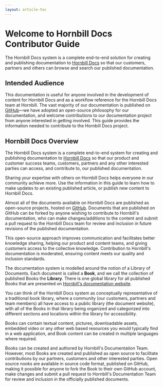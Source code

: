 ```yaml
---
layout: article-toc
---
```

# Welcome to Hornbill Docs Contributor Guide
The Hornbill Docs system is a complete end-to-end solution for creating and publishing documentation to [Hornbill Docs](https://docs.hornbill.com/) so that our customers, partners and others can browse and search our published documentation. 

## Intended Audience 

This documentation is useful for anyone involved in the development of content for Hornbill Docs and as a workflow reference for the Hornbill Docs team at Hornbill. The vast majority of our documentation is published on [GitHub](https://github.com/Hornbill-Docs)—we have adopted an open-source philosophy for our documentation, and welcome contributions to our documentation project from anyone interested in getting involved. This guide provides the information needed to contribute to the Hornbill Docs project.

## Hornbill Docs Overview

The Hornbill Docs system is a complete end-to-end system for creating and publishing documentation to [Hornbill Docs](https://docs.hornbill.com/) so that our product and customer success teams, customers, partners and any other interested parties can access, and contribute to, our published documentation. 

Sharing your expertise with others on Hornbill Docs helps everyone in our community achieve more. Use the information in this guide to learn how to make updates to an existing published article, or publish new content to Hornbill Docs.

Almost all of the documents available on Hornbill Docs are published as open-source projects, hosted on [GitHub](https://github.com/Hornbill-Docs). Documents that are published on GitHub can be forked by anyone wishing to contribute to Hornbill's documentation, who can make changes/additions to the content and submit a pull request to the Hornbill Docs team for review and inclusion in future revisions of the published documentation.

This open-source approach improves communication and facilitates better knowledge sharing, helping our product and  content teams, and giving customers access to the collective knowledge. Contribution to Hornbill's documentation is moderated, ensuring content meets our quality and inclusion standards.  

The documentation system is modelled around the notion of a Library of Documents. Each document is called a **Book**, and we call the collection of published Books the **Library**. There is one global library for all published Books that are presented on [Hornbill's documentation website](https://docs.hornbill.com/). 

You can think of the Hornbill Docs system as conceptually representative of a traditional book library, where a community (our customers, partners and team members) all have access to a public library (the document website), with all of the Books in that library being organized and categorized into different sections and locations within the library for accessibility. 

Books can contain textual content, pictures, downloadable assets, embedded video or any other web based resources you would typically find in a web application, and Book content can be created in multiple languages where required.

Books can be created and authored by Hornbill's Documentation Team. However, most Books are created and published as open source to facilitate contributions by our partners, customers and other interested parties. Open source nooks are available in source code format, published on GitHub, making it possible for anyone to fork the Book to their own GitHub account, make changes and submit a pull request to Hornbill's Documentation Team for review and inclusion in the officially published documents.
